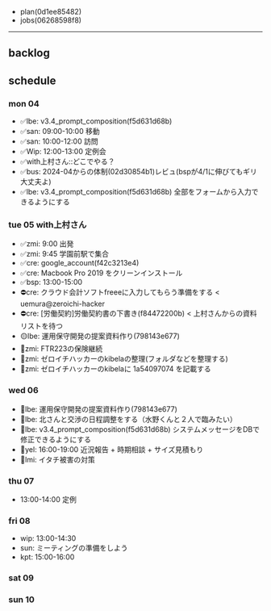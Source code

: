 
- plan(0d1ee85482)
- jobs(06268598f8)
---

## backlog

## schedule
### mon 04
- ✅lbe: v3.4_prompt_composition(f5d631d68b)
- ✅san: 09:00-10:00 移動
- ✅san: 10:00-12:00 訪問
- ✅Wip: 12:00-13:00 定例会
- ✅with上村さん::どこでやる？
- ✅bus: 2024-04からの体制(02d30854b1)レビュ(bspが4/1に伸びてもギリ大丈夫よ)
- ✅lbe: v3.4_prompt_composition(f5d631d68b) 全部をフォームから入力できるようにする

### tue 05 with上村さん
- ✅zmi: 9:00 出発
- ✅zmi: 9:45 学園前駅で集合
- ✅cre: google_account(f42c3213e4)
- ✅cre: Macbook Pro 2019 をクリーンインストール
- ✅bsp: 13:00-15:00
- ⛔️cre: クラウド会計ソフトfreeeに入力してもらう準備をする < uemura@zeroichi-hacker
- ⛔️cre: [労働契約]労働契約書の下書き(f84472200b) < 上村さんからの資料リストを待つ
- 🟡lbe: 運用保守開発の提案資料作り(798143e677)
- 📌zmi: FTR223の保険継続
- 📌zmi: ゼロイチハッカーのkibelaの整理(フォルダなどを整理する)
- 📌zmi: ゼロイチハッカーのkibelaに 1a54097074 を記載する
### wed 06
- 📌lbe: 運用保守開発の提案資料作り(798143e677)
- 📌lbe: 北さんと交渉の日程調整をする（水野くんと２人で臨みたい）
- 📌lbe: v3.4_prompt_composition(f5d631d68b) システムメッセージをDBで修正できるようにする
- 📌yel: 16:00-19:00 近況報告 + 時期相談 + サイズ見積もり
- 📌lmi: イタチ被害の対策
### thu 07
- 13:00-14:00 定例
### fri 08
- wip: 13:00-14:30
- sun: ミーティングの準備をしよう
- kpt: 15:00-16:00
### sat 09
### sun 10

